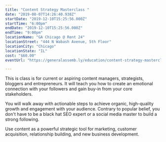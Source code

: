```yaml
---
title: "Content Strategy Masterclass "
date: "2019-08-07T14:26:40.938Z"
startDate: "2019-12-10T15:25:56.000Z"
startTime: "6:00pm"
endDate: "2019-12-10T15:25:56.000Z"
endTime: "9:00pm"
locationName: "GA Chicago @ Rent 24"
locationStreet: "444 N Wabash Avenue, 5th Floor"
locationCity: "Chicago"
locationState: "IL"
cost: "$60.00"
eventUrl: "https://generalassemb.ly/education/content-strategy-masterclass-cultivate-your-brand-grow-your-audience/chicago/85678"

---
```


This is class is for current or aspiring content managers, strategists, bloggers and entrepreneurs. It will teach you how to create an emotional connection with your followers and gain buy-in from your core stakeholders.

You will walk away with actionable steps to achieve organic, high-quality growth and engagement with your audience. Contrary to popular belief, you don't have to be a black hat SEO expert or a social media master to build a strong following.

Use content as a powerful strategic tool for marketing, customer acquisition, relationship building, and new business development.

